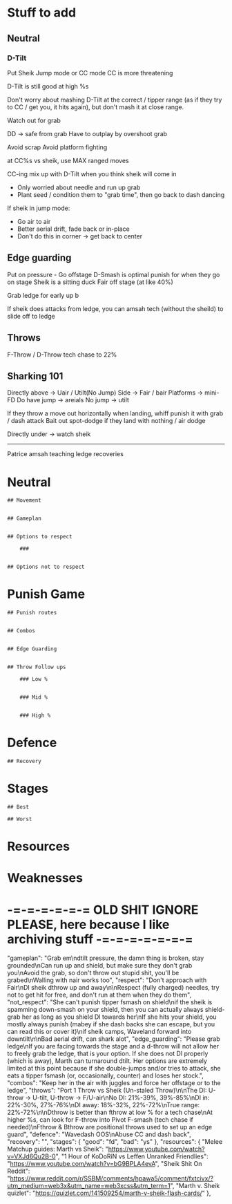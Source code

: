 # Stuff to add

## Neutral

### D-Tilt
Put Sheik Jump mode or CC mode
CC is more threatening

D-Tilt is still good at high %s

Don't worry about mashing D-Tilt at the correct / tipper range (as if they try to CC / get you, it hits again), but don't mash it at close range.




Watch out for grab

DD -> safe from grab
Have to outplay by overshoot grab



Avoid scrap
Avoid platform fighting

at CC%s vs sheik, use MAX ranged moves






CC-ing mix up with D-Tilt when you think sheik will come in
- Only worried about needle and run up grab
- Plant seed / condition them to "grab time", then go back to dash dancing


If sheik in jump mode:
- Go air to air
- Better aerial drift, fade back or in-place
- Don't do this in corner -> get back to center





## Edge guarding
Put on pressure - Go offstage
D-Smash is optimal punish for when they go on stage
Sheik is a sitting duck
Fair off stage (at like 40%)

Grab ledge for early up b



If sheik does attacks from ledge, you can amsah tech (without the sheild) to slide off to ledge


## Throws

F-Throw / D-Throw tech chase to 22%


## Sharking 101
Directly above -> Uair / Utilt(No Jump)
Side -> Fair / bair
Platforms -> mini-FD
Do have jump -> areials
No jump -> utilt

If they throw a move out horizontally when landing, whiff punish it with grab / dash attack
Bait out spot-dodge if they land with nothing / air dodge

Directly under -> watch sheik


---
Patrice amsah teaching ledge recoveries


# Neutral

	## Movement
		

	## Gameplan
		

	## Options to respect

		### 
			

	## Options not to respect
		

# Punish Game

	## Punish routes
		
	
	## Combos
		

	## Edge Guarding
		

	## Throw Follow ups
		
		### Low %
			
		
		### Mid %
			
		
		### High %
			
				
		
# Defence

	## Recovery
		
	
# Stages

	## Best
		
	## Worst
		

# Resources
	

# Weaknesses


# -=-=-=-=-=-= OLD SHIT IGNORE PLEASE, here because I like archiving stuff -=-=-=-=-=-=-=

 "gameplan": "Grab em\ndtilt pressure, the damn thing is broken, stay grounded\nCan run up and shield, but make sure they don't grab you\nAvoid the grab, so don't throw out stupid shit, you'll be grabed\nWalling with nair works too",
"respect": "Don't approach with Fair\nDI sheik dthrow up and away\n\nRespect (fully charged) needles, try not to get hit for free, and don't run at them when they do them",
"not_respect": "She can't punish tipper fsmash on shield\nif the sheik is spamming down-smash on your shield, then you can actually always shield-grab her as long as you shield DI towards her\nIf she hits your shield, you mostly always punish (mabey if she dash backs she can escape, but you can read this or cover it)\nif sheik camps, Waveland forward into downtilt\n\nBad aerial drift, can shark alot",
"edge_guarding": "Please grab ledge\nIf you are facing towards the stage and a d-throw will not allow her to freely grab the ledge, that is your option. If she does not DI properly (which is away), Marth can turnaround dtilt. Her options are extremely limited at this point because if she double-jumps and/or tries to attack, she eats a tipper fsmash (or, occasionally, counter) and loses her stock.",
"combos": "Keep her in the air with juggles and force her offstage or to the ledge",
"throws": "Port 1 Throw vs Sheik (Un-staled Throw)\n\nThe DI: U-throw -> U-tilt, U-throw -> F/U-air\nNo DI: 21%-39%, 39%-85%\nDI in: 22%-30%, 27%-76%\nDI away: 18%-32%, 22%-72%\nTrue range: 22%-72%\n\nDthrow is better than fthrow at low % for a tech chase\nAt higher %s, can look for F-throw into Pivot F-smash (tech chase if needed)\nFthrow & Bthrow are positional throws used to set up an edge guard",
"defence": "Wavedash OOS\nAbuse CC and dash back",
"recovery": "",
"stages": {
	"good": "fd",
	"bad": "ys"
},
"resources": {
	"Melee Matchup guides: Marth vs Sheik": "https://www.youtube.com/watch?v=VXJd6Qu2B-0",
	"1 Hour of KoDoRiN vs Leffen Unranked Friendlies": "https://www.youtube.com/watch?v=bG9BPLA4evA",
	"Sheik Shit On Reddit": "https://www.reddit.com/r/SSBM/comments/hpawa5/comment/fxtcivx/?utm_medium=web3x&utm_name=web3xcss&utm_term=1",
	"Marth v. Sheik quizlet": "https://quizlet.com/141509254/marth-v-sheik-flash-cards/"
},